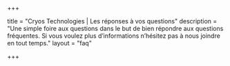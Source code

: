 +++

title = "Cryos Technologies | Les réponses à vos questions"
description = "Une simple foire aux questions dans le but de bien répondre aux questions fréquentes. Si vous voulez plus d’informations n’hésitez pas à nous joindre en tout temps."
layout = "faq"

+++